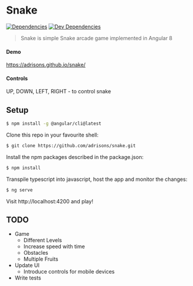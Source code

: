 # Snake

[![Dependencies][dependencies]][dependencies-url]
[![Dev Dependencies][dev-dependencies]][dev-dependencies-url]

> Snake is simple Snake arcade game implemented in Angular 8

#### Demo

https://adrisons.github.io/snake/

#### Controls

UP, DOWN, LEFT, RIGHT - to control snake

## Setup


```bash
$ npm install -g @angular/cli@latest
```

Clone this repo in your favourite shell:

```bash
$ git clone https://github.com/adrisons/snake.git
```

Install the npm packages described in the package.json:

```bash
$ npm install
```

Transpile typescript into javascript, host the app and monitor the changes:

```bash
$ ng serve
```

Visit http://localhost:4200 and play!

## TODO

-   Game
    -   Different Levels
    -   Increase speed with time
    -   Obstacles
    -   Multiple Fruits
-   Update UI
    -   Introduce controls for mobile devices
-   Write tests


[dependencies]: https://david-dm.org/adrisons/snake.svg
[dependencies-url]: https://david-dm.org/adrisons/snake
[dev-dependencies]: https://david-dm.org/adrisons/snake/dev-status.svg
[dev-dependencies-url]: https://david-dm.org/adrisons/snake?type=dev
